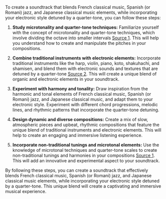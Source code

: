To create a soundtrack that blends French classical music, Spanish (or Romani) jazz, and Japanese classical music elements, while incorporating your electronic style detuned by a quarter-tone, you can follow these steps:

1. **Study microtonality and quarter-tone techniques:** Familiarize yourself with the concept of microtonality and quarter-tone techniques, which involve dividing the octave into smaller intervals [Source 1](https://en.m.wikipedia.org/wiki/Quarter_tone). This will help you understand how to create and manipulate the pitches in your compositions.

2. **Combine traditional instruments with electronic elements:** Incorporate traditional instruments like the harp, violin, piano, koto, shakuhachi, and shamisen, and blend them with electronic sounds and textures that are detuned by a quarter-tone [Source 2](https://theproaudiofiles.com/microtones/). This will create a unique blend of organic and electronic elements in your soundtrack.

3. **Experiment with harmony and tonality:** Draw inspiration from the harmonic and tonal elements of French classical music, Spanish (or Romani) jazz, and Japanese classical music, and adapt them to your electronic style. Experiment with different chord progressions, melodic lines, and rhythmic patterns that incorporate the quarter-tone detuning.

4. **Design dynamic and diverse compositions:** Create a mix of slow, atmospheric pieces and upbeat, rhythmic compositions that feature the unique blend of traditional instruments and electronic elements. This will help to create an engaging and immersive listening experience.

5. **Incorporate non-traditional tunings and microtonal elements:** Use the knowledge of microtonal techniques and quarter-tone scales to create non-traditional tunings and harmonies in your compositions [Source 1](https://en.m.wikipedia.org/wiki/Quarter_tone). This will add an innovative and experimental aspect to your soundtrack.

By following these steps, you can create a soundtrack that effectively blends French classical music, Spanish (or Romani) jazz, and Japanese classical music elements, while incorporating your electronic style detuned by a quarter-tone. This unique blend will create a captivating and immersive musical experience. 
